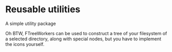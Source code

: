 # Reusable utilities

A simple utility package


Oh BTW, FTreeWorkers can be used to construct a tree of your filesystem of a selected directory, along with special nodes, but you have to implement the icons yourself.